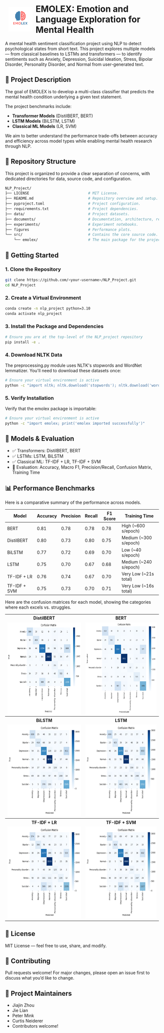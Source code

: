 # <img src="./emolex_logo.png" align="left" alt="Sample Image" class="image-left" width="80px" height="80px" style="padding: 10px"/> EMOLEX: Emotion and Language Exploration for Mental Health<br>


A mental health sentiment classification project using NLP to detect psychological states from short text. This project explores multiple models — from classical baselines to LSTMs and transformers — to identify sentiments such as Anxiety, Depression, Suicidal Ideation, Stress, Bipolar Disorder, Personality Disorder, and Normal from user-generated text.

## 📌 Project Description

The goal of EMOLEX is to develop a multi-class classifier that predicts the mental health condition underlying a given text statement. 

The project benchmarks include:

- **Transformer Models** (DistilBERT, BERT)
- **LSTM Models** (BiLSTM, LSTM)
- **Classical ML Models** (LR, SVM)

We aim to better understand the performance trade-offs between accuracy and efficiency across model types while enabling mental health research through NLP.

## 📁 Repository Structure

This project is organized to provide a clear separation of concerns, with dedicated directories for data, source code, and configuration.

```bash
NLP_Project/
├── LICENSE                           # MIT License.
├── README.md                         # Repository overview and setup.
├── pyproject.toml                    # Project configuration.
├── requirements.txt                  # Project dependencies.
├── data/                             # Project datasets.
├── documents/                        # Documentation, architecture, research notes.
├── experiments/                      # Experiment notebooks.
├── figures                           # Performance plots.
└── src/                              # Contains the core source code.
    └── emolex/                       # The main package for the project.
```

## 🚀 Getting Started

### 1. Clone the Repository
```bash
git clone https://github.com/<your-username>/NLP_Project.git
cd NLP_Project
```

### 2. Create a Virtual Environment
```bash
conda create -n nlp_project python=3.10
conda activate nlp_project
```

### 3. Install the Package and Dependencies
```bash
# Ensure you are at the top-level of the NLP_project repository
pip install -e .
```

### 4. Download NLTK Data
The preprocessing.py module uses NLTK's stopwords and WordNet lemmatizer. You'll need to download these datasets once:
```bash
# Ensure your virtual environment is active
python -c "import nltk; nltk.download('stopwords'); nltk.download('wordnet'); nltk.download('omw-1.4')"
```

### 5. Verify Installation
Verify that the emolex package is importable:
```bash
# Ensure your virtual environment is active
python -c "import emolex; print('emolex imported successfully')"
```

## 🧪 Models & Evaluation
- ✅ Transformers: DistilBERT, BERT
- ✅ LSTMs: LSTM, BiLSTM
- ✅ Classical ML: TF-IDF + LR, TF-IDF + SVM 
- 🔎 Evaluation: Accuracy, Macro F1, Precision/Recall, Confusion Matrix, Training Time

## 📊 Performance Benchmarks

Here is a comparative summary of the performance across models.

Model        | Accuracy | Precision | Recall | F1 Score | Training Time  
-------------|----------|-----------|--------|----------|---------------
BERT         |  0.81    | 0.78      | 0.78   | 0.78     | High (~600 s/epoch) 
DistilBERT   |  0.80    | 0.73      | 0.80   | 0.75     | Medium (~300 s/epoch) 
BiLSTM       |  0.77    | 0.72      | 0.69   | 0.70     | Low (~40 s/epoch) 
LSTM         |  0.75    | 0.70      | 0.67   | 0.68     | Medium (~240 s/epoch) 
TF-IDF + LR  |  0.76    | 0.74      | 0.67   | 0.70     | Very Low (~21s total) 
TF-IDF + SVM |  0.75    | 0.73      | 0.70   | 0.71     | Very Low (~16s total)  

Here are the confusion matrices for each model, showing the categories where each excels vs. struggles.

<table cellspacing="0px" cellpadding="0px">
    <tr>
        <th>DistilBERT</th>
        <th>BERT</th>
    </tr>
    <tr>
        <td><img src="./figures/distilbert_confusion_matrix.png" alt="DistilBERT Confusion Matrix" height="300px" width="300px"></td>
        <td><img src="./figures/bert_confusion_matrix.png" alt="BERT Confusion Matrix" height="300px" width="300px"></td>
    </tr>
    <tr>
        <th>BiLSTM</th>
        <th>LSTM</th>
    </tr>
    <tr>
        <td><img src="./figures/bilstm_confusion_matrix.png" alt="BiLSTM Confusion Matrix" height="300px" width="300px"></td>
        <td><img src="./figures/lstm_confusion_matrix.png" alt="LSTM Confusion Matrix" height="300px" width="300px"></td>
    </tr>
    <tr>
        <th>TF-IDF + LR</th>
        <th>TF-IDF + SVM</th>
    </tr>
    <tr>
        <td><img src="./figures/lr_confusion_matrix.png" alt="Classical LR Confusion Matrix" height="300px" width="300px"></td>
        <td><img src="./figures/svm_confusion_matrix.png" alt="Classical SVM Confusion Matrix" height="300px" width="300px"></td>
    </tr>
</table>

## 📄 License
MIT License — feel free to use, share, and modify.

## 🤝 Contributing
Pull requests welcome! For major changes, please open an issue first to discuss what you’d like to change.

## 🧠 Project Maintainers
- Jiajin Zhou
- Jie Lian
- Peter Mink
- Curtis Neiderer
- Contributors welcome!
